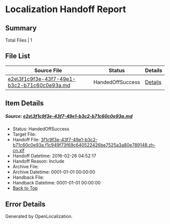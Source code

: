 # <a name='report-top'></a> Localization Handoff Report

## Summary
 Total Files | 1

## File List
 Source File | Status | Details 
 ----------- | ------ | ------- 
 [e2e\3f1c9f3e-43f7-49e1-b3c2-b71c60c0e93a.md](https://github.com/OpenLocalizationTest/oltest/blob/b4b301f4f1c9349068881b6781c3fbd5f463068b/e2e/3f1c9f3e-43f7-49e1-b3c2-b71c60c0e93a.md) | HandedOffSuccess | [Details](#9c68916cc5e3722fd27e813b4b3a980e50f448052)

## Item Details
##### <a name='9c68916cc5e3722fd27e813b4b3a980e50f448052'></a> Source: [e2e\3f1c9f3e-43f7-49e1-b3c2-b71c60c0e93a.md](https://github.com/OpenLocalizationTest/oltest/blob/b4b301f4f1c9349068881b6781c3fbd5f463068b/e2e/3f1c9f3e-43f7-49e1-b3c2-b71c60c0e93a.md)
* Status: HandedOffSuccess
* Target File: 
* Handoff File: [3f1c9f3e-43f7-49e1-b3c2-b71c60c0e93a.f1c949f73f69c640522426be7525a3a80e789148.zh-cn.xlf](https://github.com/OpenLocalizationTestOrg/olhandoff/blob/67670ab038adb533453025171989a61decbd8dfd/ol-handoff/OpenLocalizationTestOrg/oltest.zh-cn/terryjin/ht/3f1c9f3e-43f7-49e1-b3c2-b71c60c0e93a.f1c949f73f69c640522426be7525a3a80e789148.zh-cn.xlf)
* Handoff Datetime: 2016-02-26 04:52:17
* Handoff Reason: Include
* Archive File: 
* Archive Datetime: 0001-01-01 00:00:00
* Handback File: 
* Handback Datetime: 0001-01-01 00:00:00
* [Back to Top](#report-top)


## Error Details

Generated by OpenLocalization.
